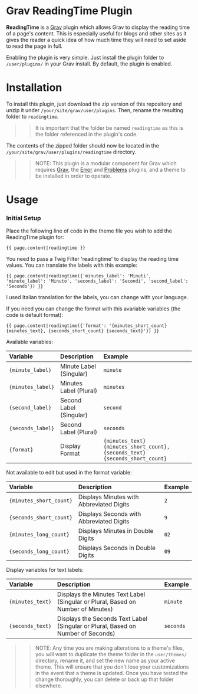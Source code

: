 # Grav ReadingTime Plugin

**ReadingTime** is a [Grav](http://github.com/getgrav/grav) plugin which allows Grav to display the reading time of a page's content. This is especially useful for blogs and other sites as it gives the reader a quick idea of how much time they will need to set aside to read the page in full.

Enabling the plugin is very simple. Just install the plugin folder to `/user/plugins/` in your Grav install. By default, the plugin is enabled.

# Installation

To install this plugin, just download the zip version of this repository and unzip it under `/your/site/grav/user/plugins`. Then, rename the resulting folder to `readingtime`.

>> It is important that the folder be named `readingtime` as this is the folder referenced in the plugin's code.

The contents of the zipped folder should now be located in the `/your/site/grav/user/plugins/readingtime` directory.

>> NOTE: This plugin is a modular component for Grav which requires [Grav](http://github.com/getgrav/grav), the [Error](https://github.com/getgrav/grav-plugin-error) and [Problems](https://github.com/getgrav/grav-plugin-problems) plugins, and a theme to be installed in order to operate.

# Usage

### Initial Setup

Place the following line of code in the theme file you wish to add the ReadingTime plugin for:

```
{{ page.content|readingtime }}
```

You need to pass a Twig Filter 'readingtime' to display the reading time values. You can translate the labels with this example:

```
{{ page.content|readingtime({'minutes_label': 'Minuti', 'minute_label': 'Minuto', 'seconds_label': 'Secondi', 'second_label': 'Secondo'}) }}
```

I used Italian translation for the labels, you can change with your language.

If you need you can change the format with this avariable variables (the code is default format):

```
{{ page.content|readingtime({'format': '{minutes_short_count} {minutes_text}, {seconds_short_count} {seconds_text}'}) }}
```

Available variables:

|      Variable     |       Description       |                                   Example                                    |
| :---------------- | :---------------------- | :--------------------------------------------------------------------------- |
| `{minute_label}`  | Minute Label (Singular) | `minute`                                                                     |
| `{minutes_label}` | Minutes Label (Plural)  | `minutes`                                                                    |
| `{second_label}`  | Second Label (Singular) | `second`                                                                     |
| `{seconds_label}` | Second Label (Plural)   | `seconds`                                                                    |
| `{format}`        | Display Format          | `{minutes_text} {minutes_short_count}, {seconds_text} {seconds_short_count}` |

Not available to edit but used in the format variable:

|         Variable        |               Description                | Example |
| :---------------------- | :--------------------------------------- | :------ |
| `{minutes_short_count}` | Displays Minutes with Abbreviated Digits | `2`     |
| `{seconds_short_count}` | Displays Seconds with Abbreviated Digits | `9`     |
| `{minutes_long_count}`  | Displays Minutes in Double Digits        | `02`    |
| `{seconds_long_count}`  | Displays Seconds in Double Digits        | `09`    |

Display variables for text labels:

|     Variable     |                                   Description                                    |  Example  |
| :--------------- | :------------------------------------------------------------------------------- | :-------- |
| `{minutes_text}` | Displays the Minutes Text Label (Singular or Plural, Based on Number of Minutes) | `minute`  |
| `{seconds_text}` | Displays the Seconds Text Label (Singular or Plural, Based on Number of Seconds) | `seconds` |

>> NOTE: Any time you are making alterations to a theme's files, you will want to duplicate the theme folder in the `user/themes/` directory, rename it, and set the new name as your active theme. This will ensure that you don't lose your customizations in the event that a theme is updated. Once you have tested the change thoroughly, you can delete or back up that folder elsewhere.
